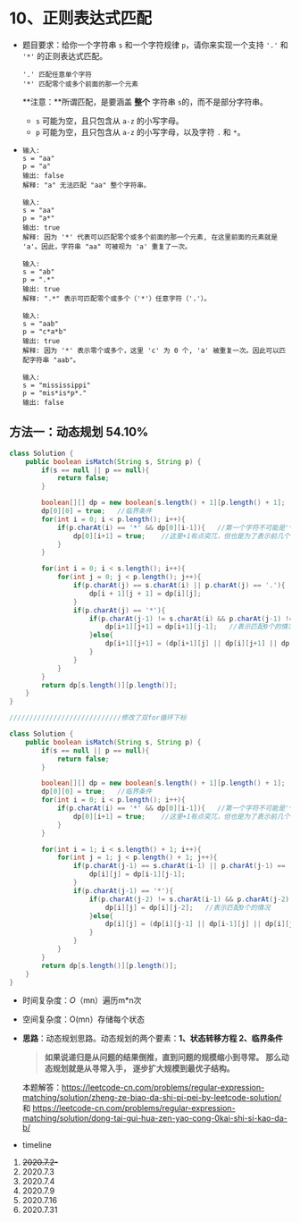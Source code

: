 # 10、正则表达式匹配

- 题目要求：给你一个字符串 `s` 和一个字符规律 `p`，请你来实现一个支持 `'.'` 和 `'*'` 的正则表达式匹配。

  ```
  '.' 匹配任意单个字符
  '*' 匹配零个或多个前面的那一个元素
  ```

  **注意：**所谓匹配，是要涵盖 **整个** 字符串 `s`的，而不是部分字符串。

  - `s` 可能为空，且只包含从 `a-z` 的小写字母。
  - `p` 可能为空，且只包含从 `a-z` 的小写字母，以及字符 `.` 和 `*`。

- ```
  输入:
  s = "aa"
  p = "a"
  输出: false
  解释: "a" 无法匹配 "aa" 整个字符串。
  
  输入:
  s = "aa"
  p = "a*"
  输出: true
  解释: 因为 '*' 代表可以匹配零个或多个前面的那一个元素, 在这里前面的元素就是 'a'。因此，字符串 "aa" 可被视为 'a' 重复了一次。
  
  输入:
  s = "ab"
  p = ".*"
  输出: true
  解释: ".*" 表示可匹配零个或多个（'*'）任意字符（'.'）。
  
  输入:
  s = "aab"
  p = "c*a*b"
  输出: true
  解释: 因为 '*' 表示零个或多个，这里 'c' 为 0 个, 'a' 被重复一次。因此可以匹配字符串 "aab"。
  
  输入:
  s = "mississippi"
  p = "mis*is*p*."
  输出: false
  ```



## 方法一：动态规划  54.10%

```java
class Solution {
    public boolean isMatch(String s, String p) {
        if(s == null || p == null){
            return false;
        }

        boolean[][] dp = new boolean[s.length() + 1][p.length() + 1];  //+1是因为要表示dp[i][j]为前i个，前j个的意思
        dp[0][0] = true;   //临界条件
        for(int i = 0; i < p.length(); i++){
            if(p.charAt(i) == '*' && dp[0][i-1]){   //第一个字符不可能是'*'
                dp[0][i+1] = true;    //这里+1有点突兀，但也是为了表示前几个的意思
            }
        }

        for(int i = 0; i < s.length(); i++){
            for(int j = 0; j < p.length(); j++){
                if(p.charAt(j) == s.charAt(i) || p.charAt(j) == '.'){
                    dp[i + 1][j + 1] = dp[i][j];
                }
                if(p.charAt(j) == '*'){
                    if(p.charAt(j-1) != s.charAt(i) && p.charAt(j-1) != '.'){
                        dp[i+1][j+1] = dp[i+1][j-1];   //表示匹配0个的情况
                    }else{
                        dp[i+1][j+1] = (dp[i+1][j] || dp[i][j+1] || dp[i+1][j-1]);     //分别表示匹配1个，匹配多个，匹配0个的情况
                    }
                }
            }
        }
        return dp[s.length()][p.length()];
    }
}

////////////////////////////修改了双for循环下标

class Solution {
    public boolean isMatch(String s, String p) {
        if(s == null || p == null){
            return false;
        }

        boolean[][] dp = new boolean[s.length() + 1][p.length() + 1];  //+1是因为要表示dp[i][j]为前i个，前j个的意思
        dp[0][0] = true;   //临界条件
        for(int i = 0; i < p.length(); i++){
            if(p.charAt(i) == '*' && dp[0][i-1]){   //第一个字符不可能是'*'
                dp[0][i+1] = true;    //这里+1有点突兀，但也是为了表示前几个的意思
            }
        }

        for(int i = 1; i < s.length() + 1; i++){
            for(int j = 1; j < p.length() + 1; j++){
                if(p.charAt(j-1) == s.charAt(i-1) || p.charAt(j-1) == '.'){
                    dp[i][j] = dp[i-1][j-1];
                }
                if(p.charAt(j-1) == '*'){
                    if(p.charAt(j-2) != s.charAt(i-1) && p.charAt(j-2) != '.'){
                        dp[i][j] = dp[i][j-2];   //表示匹配0个的情况
                    }else{
                        dp[i][j] = (dp[i][j-1] || dp[i-1][j] || dp[i][j-2]);     //分别表示匹配1个，匹配多个，匹配0个的情况
                    }
                }
            }
        }
        return dp[s.length()][p.length()];
    }
}
```

- 时间复杂度：*O*（mn）遍历m*n次

- 空间复杂度：O(mn）存储每个状态

- **思路**：动态规划思路。动态规划的两个要素：**1、状态转移方程   2、临界条件**

  >**如果说递归是从问题的结果倒推，直到问题的规模缩小到寻常。 那么动态规划就是从寻常入手， 逐步扩大规模到最优子结构。**

  本题解答：https://leetcode-cn.com/problems/regular-expression-matching/solution/zheng-ze-biao-da-shi-pi-pei-by-leetcode-solution/   和 https://leetcode-cn.com/problems/regular-expression-matching/solution/dong-tai-gui-hua-zen-yao-cong-0kai-shi-si-kao-da-b/



- timeline

1. ~~2020.7.2-~~
2. 2020.7.3
3. 2020.7.4
4. 2020.7.9
5. 2020.7.16
6. 2020.7.31